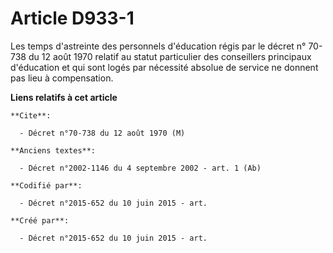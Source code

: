 # Article D933-1

Les temps d'astreinte des personnels d'éducation régis par le décret n° 70-738 du 12 août 1970 relatif au statut particulier
des conseillers principaux d'éducation et qui sont logés par nécessité absolue de service ne donnent pas lieu à compensation.

**Liens relatifs à cet article**

	**Cite**:

	  - Décret n°70-738 du 12 août 1970 (M)

	**Anciens textes**:

	  - Décret n°2002-1146 du 4 septembre 2002 - art. 1 (Ab)

	**Codifié par**:

	  - Décret n°2015-652 du 10 juin 2015 - art.

	**Créé par**:

	  - Décret n°2015-652 du 10 juin 2015 - art.
